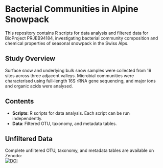 # Bacterial Communities in Alpine Snowpack 

This repository contains R scripts for data analysis and filtered data for BioProject PRJEB94184, investigating bacterial community composition and chemical properties of seasonal snowpack in the Swiss Alps.

## Study Overview

Surface snow and underlying bulk snow samples were collected from 19 sites across three adjacent valleys. Microbial communities were characterised using full-length 16S rRNA gene sequencing, and major ions and organic acids were analysed.

## Contents

- **Scripts**: R scripts for data analysis. Each script can be run independently.
- **Data**: Filtered OTU, taxonomy, and metadata tables.

## Unfiltered Data

Complete unfiltered OTU, taxonomy, and metadata tables are available on Zenodo:  
[![DOI](https://zenodo.org/badge/DOI/10.5281/zenodo.17249709.svg)](https://doi.org/10.5281/zenodo.17249709)
